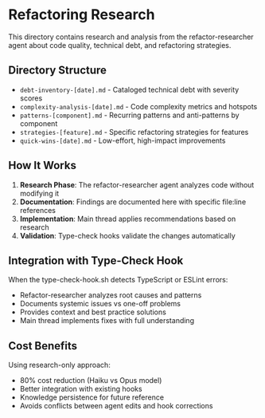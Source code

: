 # Refactoring Research

This directory contains research and analysis from the refactor-researcher agent about code quality, technical debt, and refactoring strategies.

## Directory Structure

- `debt-inventory-[date].md` - Cataloged technical debt with severity scores
- `complexity-analysis-[date].md` - Code complexity metrics and hotspots
- `patterns-[component].md` - Recurring patterns and anti-patterns by component
- `strategies-[feature].md` - Specific refactoring strategies for features
- `quick-wins-[date].md` - Low-effort, high-impact improvements

## How It Works

1. **Research Phase**: The refactor-researcher agent analyzes code without modifying it
2. **Documentation**: Findings are documented here with specific file:line references
3. **Implementation**: Main thread applies recommendations based on research
4. **Validation**: Type-check hooks validate the changes automatically

## Integration with Type-Check Hook

When the type-check-hook.sh detects TypeScript or ESLint errors:
- Refactor-researcher analyzes root causes and patterns
- Documents systemic issues vs one-off problems
- Provides context and best practice solutions
- Main thread implements fixes with full understanding

## Cost Benefits

Using research-only approach:
- 80% cost reduction (Haiku vs Opus model)
- Better integration with existing hooks
- Knowledge persistence for future reference
- Avoids conflicts between agent edits and hook corrections